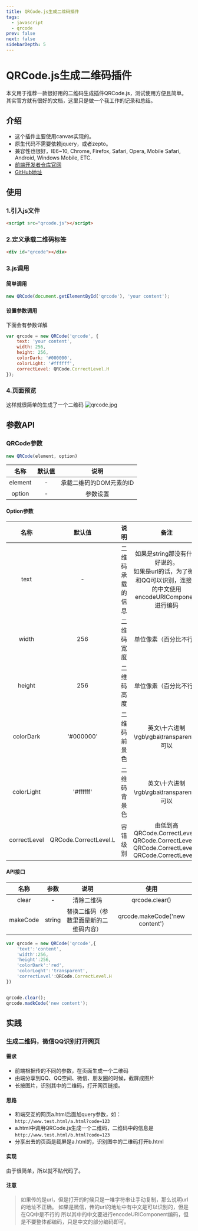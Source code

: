 ```yaml
---
title: QRCode.js生成二维码插件
tags: 
  - javascript
  - qrcode
prev: false
next: false
sidebarDepth: 5
---
```

# QRCode.js生成二维码插件

本文用于推荐一款很好用的二维码生成插件QRCode.js，测试使用方便且简单。
其实官方就有很好的文档，这里只是做一个我工作的记录和总结。

## 介绍
- 这个插件主要使用canvas实现的。
- 原生代码不需要依赖jquery，或者zepto。
- 兼容性也很好，IE6~10, Chrome, Firefox, Safari, Opera, Mobile Safari, Android, Windows Mobile, ETC.
- [前端开发者仓库官网](http://code.ciaoca.com/javascript/qrcode/)
- [GitHub地址](https://github.com/davidshimjs/qrcodejs)

## 使用
### 1.引入js文件
```html
<script src="qrcode.js"></script>
```

### 2.定义承载二维码标签
```html
<div id="qrcode"></div>
```

### 3.js调用
#### 简单调用
```js
new QRCode(document.getElementById('qrcode'), 'your content');
```

#### 设置参数调用
下面会有参数详解
```js
var qrcode = new QRCode('qrcode', {
    text: 'your content',
    width: 256,
    height: 256,
    colorDark: '#000000',
    colorLight: '#ffffff',
    correctLevel: QRCode.CorrectLevel.H
});
```

### 4.页面预览
这样就很简单的生成了一个二维码
![qrcode.jpg](https://user-gold-cdn.xitu.io/2018/11/22/1673bb0b207e6c91?w=278&h=271&f=jpeg&s=15536)

## 参数API
### QRCode参数
```js
new QRCode(element, option)
```
|    名称  |   默认值   |   说明   |
|:----:| :----: | :----: |
|   element   |   -   |  承载二维码的DOM元素的ID    |
|   option   |   -   |   参数设置   |

#### Option参数
|    名称  |   默认值   |   说明   | 备注 |
|:----:| :----: | :----: | :----:|
|   text   |   -   |  二维码承载的信息  | 如果是string那没有什么好说的。<br/>如果是url的话，为了微信和QQ可以识别，连接中的中文使用encodeURIComponent进行编码|
|   width  |   256   |   二维码宽度   | 单位像素（百分比不行）|
|   height  |   256   |   二维码高度   | 单位像素（百分比不行）|
|   colorDark  |   '#000000'  |   二维码前景色   | 英文\十六进制\rgb\rgba\transparent都可以|
|   colorLight  |   '#ffffff'  |   二维码背景色   | 英文\十六进制\rgb\rgba\transparent都可以|
|   correctLevel  |   QRCode.CorrectLevel.L  |   容错级别   | 由低到高<br/>QRCode.CorrectLevel.L<br/>QRCode.CorrectLevel.M<br/>QRCode.CorrectLevel.Q<br/>QRCode.CorrectLevel.H|


#### API接口
|    名称  |   参数   |   说明   |  使用
|:----:| :----: | :----: | :----:|
|   clear |   -   |  清除二维码    |  qrcode.clear()
|   makeCode  |   string   |   替换二维码（参数里面是新的二维码内容）   |  qrcode.makeCode('new content')

```js
var qrcode = new QRCode('qrcode',{
    'text':'content',
    'width':256,
    'height':256,
    'colorDark':'red',
    'colorLoght':'transparent',
    'correctLevel':QRCode.CorrectLevel.H
})


qrcode.clear();
qrcode.madkCode('new content');
```

## 实践
### 生成二维码，微信QQ识别打开网页
#### 需求
- 前端根据传的不同的参数，在页面生成一个二维码
- 由端分享到QQ、QQ空间、微信、朋友圈的时候，截屏成图片
- 长按图片，识别其中的二维码，打开网页链接。

#### 思路
- 和端交互的网页a.html后面加query参数，如：`http://www.test.html/a.html?code=123`
- a.html中调用QRCode.js生成一个二维码，二维码中的信息是`http://www.test.html/b.html?code=123`
- 分享出去的页面是截屏是a.html的，识别图中的二维码打开b.html

#### 实现
由于很简单，所以就不贴代码了。

#### 注意
>如果传的是url，但是打开的时候只是一堆字符串让手动复制，那么说明url的地址不正确。
如果是微信，传的url的地址中有中文是可以识别的，但是在QQ中是不行的
所以其中的中文要进行encodeURIComponent编码，但是不要整体都编码，只是中文的部分编码即可。

<Vssue :options="{ locale: 'zh' }"/>